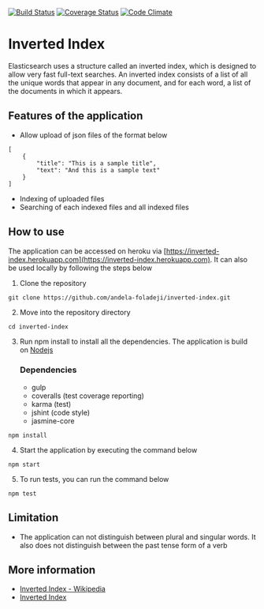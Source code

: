 [![Build Status](https://travis-ci.org/andela-foladeji/inverted-index.svg)](https://travis-ci.org/andela-foladeji/inverted-index)
[![Coverage Status](https://coveralls.io/repos/github/andela-foladeji/inverted-index/badge.svg?branch=develop)](https://coveralls.io/github/andela-foladeji/inverted-index?branch=develop)
[![Code Climate](https://codeclimate.com/github/andela-foladeji/inverted-index/badges/gpa.svg)](https://codeclimate.com/github/andela-foladeji/inverted-index)

# Inverted Index
Elasticsearch uses a structure called an inverted index, which is designed to allow very fast full-text searches. An inverted index consists of a list of all the unique words that appear in any document, and for each word, a list of the documents in which it appears.

## Features of the application
- Allow upload of json files of the format below
```
[
    {
        "title": "This is a sample title",
        "text": "And this is a sample text"
    }
]
```
- Indexing of uploaded files
- Searching of each indexed files and all indexed files

## How to use
The application can be accessed on heroku via [https://inverted-index.herokuapp.com](https://inverted-index.herokuapp.com).
It can also be used locally by following the steps below

1.  Clone the repository

```
git clone https://github.com/andela-foladeji/inverted-index.git
```

2.  Move into the repository directory

```
cd inverted-index
```

3.  Run npm install to install all the dependencies. The application is build on [Nodejs](nodejs.org)

    ### Dependencies
    - gulp
    - coveralls (test coverage reporting)
    - karma (test)
    - jshint (code style)
    - jasmine-core

```
npm install
```

4.  Start the application by executing the command below

```
npm start
```

5.  To run tests, you can run the command below

```
npm test
```

## Limitation
- The application can not distinguish between plural and singular words. It also does not distinguish between the past tense form of a verb

## More information
- [Inverted Index - Wikipedia](https://en.wikipedia.org/wiki/Inverted_index)
- [Inverted Index](https://www.elastic.co/guide/en/elasticsearch/guide/current/inverted-index.html)
